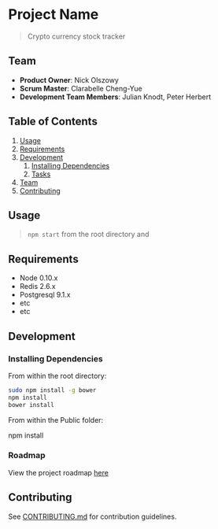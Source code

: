 # Project Name

> Crypto currency stock tracker

## Team

  - __Product Owner__: Nick Olszowy
  - __Scrum Master__: Clarabelle Cheng-Yue
  - __Development Team Members__: Julian Knodt, Peter Herbert

## Table of Contents

1. [Usage](#Usage)
1. [Requirements](#requirements)
1. [Development](#development)
    1. [Installing Dependencies](#installing-dependencies)
    1. [Tasks](#tasks)
1. [Team](#team)
1. [Contributing](#contributing)

## Usage

> ```npm start``` from the root directory and 

## Requirements

- Node 0.10.x
- Redis 2.6.x
- Postgresql 9.1.x
- etc
- etc

## Development

### Installing Dependencies

From within the root directory:

```sh
sudo npm install -g bower
npm install
bower install
```

From within the Public folder:

npm install

### Roadmap

View the project roadmap [here](LINK_TO_PROJECT_ISSUES)


## Contributing

See [CONTRIBUTING.md](CONTRIBUTING.md) for contribution guidelines.
